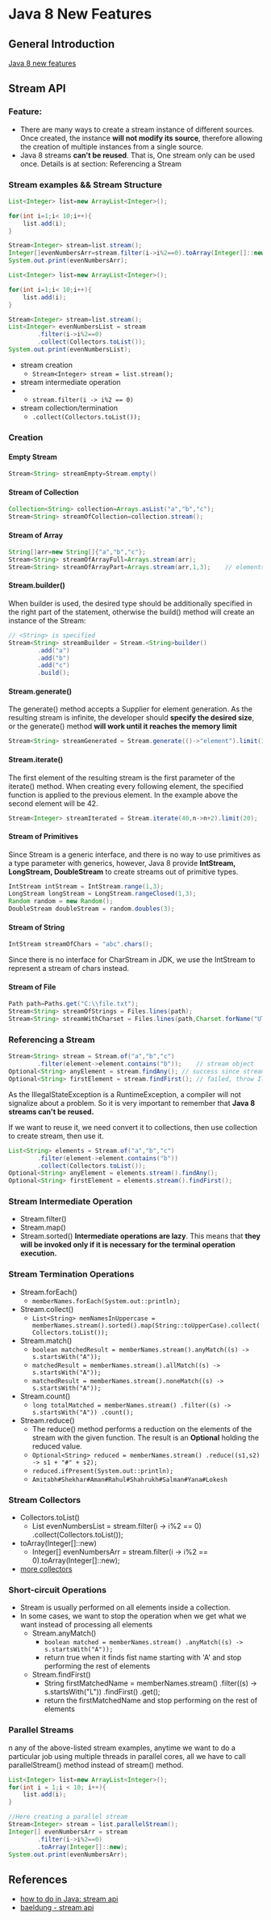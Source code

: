 # Java 8 New Features

## General Introduction
[Java 8 new features](https://www.cnblogs.com/54chensongxia/p/13858850.html)

## Stream API

### Feature:

* There are many ways to create a stream instance of different sources. Once created, the instance **will not modify its
  source**, therefore allowing the creation of multiple instances from a single source.
* Java 8 streams **can't be reused**. That is, One stream only can be used once. Details is at section: Referencing a
  Stream

### Stream examples && Stream Structure

```java
List<Integer> list=new ArrayList<Integer>();

for(int i=1;i< 10;i++){
    list.add(i);
}

Stream<Integer> stream=list.stream();
Integer[]evenNumbersArr=stream.filter(i->i%2==0).toArray(Integer[]::new);
System.out.print(evenNumbersArr);
```

```java
List<Integer> list=new ArrayList<Integer>();

for(int i=1;i< 10;i++){
    list.add(i);
}

Stream<Integer> stream=list.stream();
List<Integer> evenNumbersList = stream
        .filter(i->i%2==0)
        .collect(Collectors.toList());
System.out.print(evenNumbersList);
```

* stream creation
    * `Stream<Integer> stream = list.stream();`
* stream intermediate operation
* 
    * `stream.filter(i -> i%2 == 0)`
* stream collection/termination
    * `.collect(Collectors.toList());`

### Creation

#### Empty Stream

```java
Stream<String> streamEmpty=Stream.empty()
```

#### Stream of Collection

```java
Collection<String> collection=Arrays.asList("a","b","c");
Stream<String> streamOfCollection=collection.stream();
```

#### Stream of Array

```java
String[]arr=new String[]{"a","b","c"};
Stream<String> streamOfArrayFull=Arrays.stream(arr);
Stream<String> streamOfArrayPart=Arrays.stream(arr,1,3);    // elements at index of 1, 2 are placed to stream
```

#### Stream.builder()

When builder is used, the desired type should be additionally specified in the right part of the statement, otherwise
the build() method will create an instance of the Stream<Object>:

```java
// <String> is specified
Stream<String> streamBuilder = Stream.<String>builder()
        .add("a")
        .add("b")
        .add("c")
        .build();
```

#### Stream.generate()

The generate() method accepts a Supplier<T> for element generation. As the resulting stream is infinite, the developer
should **specify the desired size**, or the generate() method **will work until it reaches the memory limit**

```java
Stream<String> streamGenerated = Stream.generate(()->"element").limit(10);
```

#### Stream.iterate()

The first element of the resulting stream is the first parameter of the iterate() method. When creating every following
element, the specified function is applied to the previous element. In the example above the second element will be 42.

```java
Stream<Integer> streamIterated = Stream.iterate(40,n->n+2).limit(20);
```

#### Stream of Primitives

Since Stream<T> is a generic interface, and there is no way to use primitives as a type parameter with generics,
however, Java 8 provide **IntStream, LongStream, DoubleStream** to create streams out of primitive types.

```java
IntStream intStream = IntStream.range(1,3);
LongStream longStream = LongStream.rangeClosed(1,3);
Random random = new Random();
DoubleStream doubleStream = random.doubles(3);
```

#### Stream of String

```java
IntStream streamOfChars = "abc".chars();
```

Since there is no interface for CharStream in JDK, we use the IntStream to represent a stream of chars instead.

#### Stream of File

```java
Path path=Paths.get("C:\\file.txt");
Stream<String> streamOfStrings = Files.lines(path);
Stream<String> streamWithCharset = Files.lines(path,Charset.forName("UTF-8"));
```

### Referencing a Stream

```java
Stream<String> stream = Stream.of("a","b","c")
        .filter(element->element.contains("b"));    // stream object
Optional<String> anyElement = stream.findAny(); // success since stream object can be used only once.
Optional<String> firstElement = stream.findFirst(); // failed, throw IllegalStateException. since it can not be reused
```

As the IllegalStateException is a RuntimeException, a compiler will not signalize about a problem. So it is very
important to remember that **Java 8 streams can't be reused.**

If we want to reuse it, we need convert it to collections, then use collection to create stream, then use it.

```java
List<String> elements = Stream.of("a","b","c")
        .filter(element->element.contains("b"))
        .collect(Collectors.toList());
Optional<String> anyElement = elements.stream().findAny();
Optional<String> firstElement = elements.stream().findFirst();
```

### Stream Intermediate Operation

* Stream.filter()
* Stream.map()
* Stream.sorted()
  **Intermediate operations are lazy**. This means that **they will be invoked only if it is necessary for the terminal
  operation execution.**

### Stream Termination Operations

* Stream.forEach()
    * `memberNames.forEach(System.out::println);`
* Stream.collect()
    * `List<String> memNamesInUppercase = memberNames.stream().sorted().map(String::toUpperCase).collect(Collectors.toList());`
* Stream.match()
    * `boolean matchedResult = memberNames.stream().anyMatch((s) -> s.startsWith("A"));`
    * `matchedResult = memberNames.stream().allMatch((s) -> s.startsWith("A"));`
    * `matchedResult = memberNames.stream().noneMatch((s) -> s.startsWith("A"));`
* Stream.count()
    * `long totalMatched = memberNames.stream()
      .filter((s) -> s.startsWith("A"))
      .count();`
* Stream.reduce()
    * The reduce() method performs a reduction on the elements of the stream with the given function. The result is
      an **Optional** holding the reduced value.
    * `Optional<String> reduced = memberNames.stream()
      .reduce((s1,s2) -> s1 + "#" + s2);`
    * `reduced.ifPresent(System.out::println);`
    * `Amitabh#Shekhar#Aman#Rahul#Shahrukh#Salman#Yana#Lokesh`

### Stream Collectors

* Collectors.toList()
    * List<Integer> evenNumbersList = stream.filter(i -> i%2 == 0)
      .collect(Collectors.toList());
* toArray(Integer[]::new)
    * Integer[] evenNumbersArr = stream.filter(i -> i%2 == 0).toArray(Integer[]::new);
* [more collectors](https://docs.oracle.com/javase/8/docs/api/java/util/stream/Collectors.html)

### Short-circuit Operations

* Stream is usually performed on all elements inside a collection.
* In some cases, we want to stop the operation when we get what we want instead of processing all elements
    * Stream.anyMatch()
        * `boolean matched = memberNames.stream()
          .anyMatch((s) -> s.startsWith("A"));`
        * return true when it finds fist name starting with 'A' and stop performing the rest of elements
    * Stream.findFirst()
        * String firstMatchedName = memberNames.stream()
          .filter((s) -> s.startsWith("L"))
          .findFirst()
          .get();
        * return the firstMatchedName and stop performing on the rest of elements

### Parallel Streams

n any of the above-listed stream examples, anytime we want to do a particular job using multiple threads in parallel
cores, all we have to call parallelStream() method instead of stream() method.

```java
List<Integer> list=new ArrayList<Integer>();
for(int i = 1;i < 10; i++){
    list.add(i);
}

//Here creating a parallel stream
Stream<Integer> stream = list.parallelStream();
Integer[] evenNumbersArr = stream
        .filter(i->i%2==0)
        .toArray(Integer[]::new);
System.out.print(evenNumbersArr);
```

## References

* [how to do in Java: stream api](https://howtodoinjava.com/java/stream/java-streams-by-examples/)
* [baeldung - stream api](https://www.baeldung.com/java-8-streams)